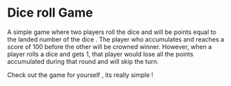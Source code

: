 # Dice roll Game

A simple game where two players roll the dice and will be points equal to the landed number of the dice . The player who accumulates and reaches a score of 100 before the other will be crowned winner.
However, when a player rolls a dice and gets 1, that player would lose all the points accumulated during that round and will skip the turn.

Check out the game for yourself , its really simple !

